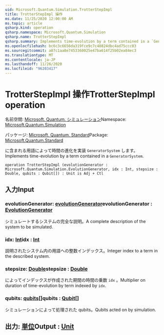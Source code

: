 ```yaml
---
uid: Microsoft.Quantum.Simulation.TrotterStepImpl
title: TrotterStepImpl 操作
ms.date: 11/25/2020 12:00:00 AM
ms.topic: article
qsharp.kind: operation
qsharp.namespace: Microsoft.Quantum.Simulation
qsharp.name: TrotterStepImpl
qsharp.summary: Implements time-evolution by a term contained in a `GeneratorSystem`.
ms.openlocfilehash: bc6c3c6656da319fce9c7c48824dbc4ad75ccc83
ms.sourcegitcommit: a87c1aa8e7453360025e47ba614f25b02ea84ec3
ms.translationtype: MT
ms.contentlocale: ja-JP
ms.lasthandoff: 11/26/2020
ms.locfileid: "96203417"
---
```

# <a name="trotterstepimpl-operation"></a><span data-ttu-id="0f866-102">TrotterStepImpl 操作</span><span class="sxs-lookup"><span data-stu-id="0f866-102">TrotterStepImpl operation</span></span>

<span data-ttu-id="0f866-103">名前空間: [Microsoft. Quantum. シミュレーション](xref:Microsoft.Quantum.Simulation)</span><span class="sxs-lookup"><span data-stu-id="0f866-103">Namespace: [Microsoft.Quantum.Simulation](xref:Microsoft.Quantum.Simulation)</span></span>

<span data-ttu-id="0f866-104">パッケージ: [Microsoft. Quantum. Standard](https://nuget.org/packages/Microsoft.Quantum.Standard)</span><span class="sxs-lookup"><span data-stu-id="0f866-104">Package: [Microsoft.Quantum.Standard](https://nuget.org/packages/Microsoft.Quantum.Standard)</span></span>


<span data-ttu-id="0f866-105">に含まれる用語によって時間の進化を実装 `GeneratorSystem` します。</span><span class="sxs-lookup"><span data-stu-id="0f866-105">Implements time-evolution by a term contained in a `GeneratorSystem`.</span></span>

```qsharp
operation TrotterStepImpl (evolutionGenerator : Microsoft.Quantum.Simulation.EvolutionGenerator, idx : Int, stepsize : Double, qubits : Qubit[]) : Unit is Adj + Ctl
```


## <a name="input"></a><span data-ttu-id="0f866-106">入力</span><span class="sxs-lookup"><span data-stu-id="0f866-106">Input</span></span>

### <a name="evolutiongenerator--evolutiongenerator"></a><span data-ttu-id="0f866-107">evolutionGenerator: [evolutionGenerator](xref:Microsoft.Quantum.Simulation.EvolutionGenerator)</span><span class="sxs-lookup"><span data-stu-id="0f866-107">evolutionGenerator : [EvolutionGenerator](xref:Microsoft.Quantum.Simulation.EvolutionGenerator)</span></span>

<span data-ttu-id="0f866-108">シミュレートするシステムの完全な説明。</span><span class="sxs-lookup"><span data-stu-id="0f866-108">A complete description of the system to be simulated.</span></span>


### <a name="idx--int"></a><span data-ttu-id="0f866-109">idx: [Int](xref:microsoft.quantum.lang-ref.int)</span><span class="sxs-lookup"><span data-stu-id="0f866-109">idx : [Int](xref:microsoft.quantum.lang-ref.int)</span></span>

<span data-ttu-id="0f866-110">説明されたシステム内の用語への整数インデックス。</span><span class="sxs-lookup"><span data-stu-id="0f866-110">Integer index to a term in the described system.</span></span>


### <a name="stepsize--double"></a><span data-ttu-id="0f866-111">stepsize: [Double](xref:microsoft.quantum.lang-ref.double)</span><span class="sxs-lookup"><span data-stu-id="0f866-111">stepsize : [Double](xref:microsoft.quantum.lang-ref.double)</span></span>

<span data-ttu-id="0f866-112">によってインデックスが作成された期間の時間の乗数 `idx` 。</span><span class="sxs-lookup"><span data-stu-id="0f866-112">Multiplier on duration of time-evolution by term indexed by `idx`.</span></span>


### <a name="qubits--qubit"></a><span data-ttu-id="0f866-113">qubits: [qubits](xref:microsoft.quantum.lang-ref.qubit)[]</span><span class="sxs-lookup"><span data-stu-id="0f866-113">qubits : [Qubit](xref:microsoft.quantum.lang-ref.qubit)[]</span></span>

<span data-ttu-id="0f866-114">シミュレーションによって処理された qubits。</span><span class="sxs-lookup"><span data-stu-id="0f866-114">Qubits acted on by simulation.</span></span>



## <a name="output--unit"></a><span data-ttu-id="0f866-115">出力: [単位](xref:microsoft.quantum.lang-ref.unit)</span><span class="sxs-lookup"><span data-stu-id="0f866-115">Output : [Unit](xref:microsoft.quantum.lang-ref.unit)</span></span>

